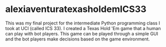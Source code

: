 # alexiaventuratexasholdemICS33
This was my final project for the intermediate Python programming class I took at UCI (called ICS 33). I created a Texas Hold 'Em game that a human can play with bot players. This game can be played through a simple GUI and the bot players make decisions based on the game environment.

